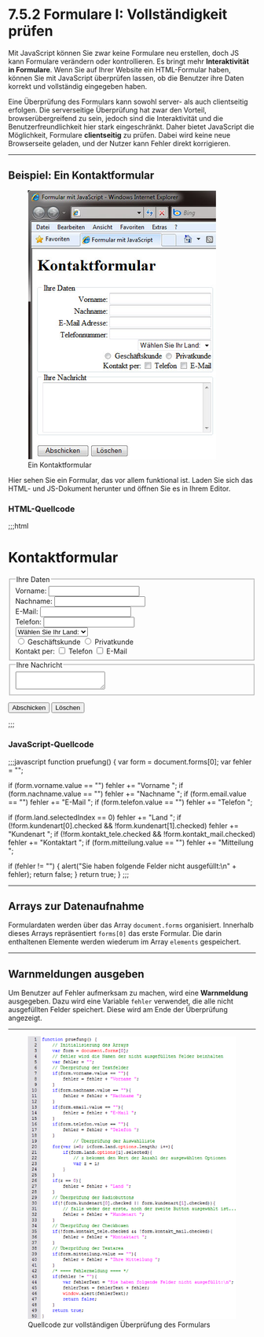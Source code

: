 # 7.5.2 Formulare I: Vollständigkeit prüfen

Mit JavaScript können Sie zwar keine Formulare neu erstellen, doch JS kann Formulare verändern oder kontrollieren. Es bringt mehr **Interaktivität in Formulare**. Wenn Sie auf Ihrer Website ein HTML-Formular haben, können Sie mit JavaScript überprüfen lassen, ob die Benutzer ihre Daten korrekt und vollständig eingegeben haben.

Eine Überprüfung des Formulars kann sowohl server- als auch clientseitig erfolgen. Die serverseitige Überprüfung hat zwar den Vorteil, browserübergreifend zu sein, jedoch sind die Interaktivität und die Benutzerfreundlichkeit hier stark eingeschränkt. Daher bietet JavaScript die Möglichkeit, Formulare **clientseitig** zu prüfen. Dabei wird keine neue Browserseite geladen, und der Nutzer kann Fehler direkt korrigieren.

---

## Beispiel: Ein Kontaktformular

<figure>
  <img src="media/5_4_screenshot_formular1.jpg" alt="Ein Kontaktformular">
  <figcaption>Ein Kontaktformular</figcaption>
</figure>

Hier sehen Sie ein Formular, das vor allem funktional ist. Laden Sie sich das HTML- und JS-Dokument herunter und öffnen Sie es in Ihrem Editor.

### HTML-Quellcode
;;;html
<!DOCTYPE html>
<html lang="de">
  <head>
    <meta charset="UTF-8">
    <title>Formular mit JavaScript</title>
    <script src="js_pruefung.js"></script>
  </head>
  <body>
    <h1>Kontaktformular</h1>
    <form action="daten.html" onsubmit="return pruefung();">
      <fieldset>
        <legend>Ihre Daten</legend>
        Vorname: <input name="vorname" type="text"><br>
        Nachname: <input name="nachname" type="text"><br>
        E-Mail: <input name="email" type="email"><br>
        Telefon: <input name="telefon" type="text"><br>
        <select name="land">
          <option>Wählen Sie Ihr Land:</option>
          <option value="Deutschland">Deutschland</option>
          <option value="Österreich">Österreich</option>
          <option value="Schweiz">Schweiz</option>
        </select><br>
        <input type="radio" name="kundenart" value="g"> Geschäftskunde
        <input type="radio" name="kundenart" value="p"> Privatkunde<br>
        Kontakt per:
        <input type="checkbox" name="kontakt_tele"> Telefon
        <input type="checkbox" name="kontakt_mail"> E-Mail<br>
      </fieldset>
      <fieldset>
        <legend>Ihre Nachricht</legend>
        <textarea name="mitteilung"></textarea>
      </fieldset>
      <p>
        <input type="submit" value="Abschicken">
        <input type="reset" value="Löschen">
      </p>
    </form>
  </body>
</html>
;;;

### JavaScript-Quellcode
;;;javascript
function pruefung() {
  var form = document.forms[0];
  var fehler = "";

  if (form.vorname.value == "") fehler += "Vorname ";
  if (form.nachname.value == "") fehler += "Nachname ";
  if (form.email.value == "") fehler += "E-Mail ";
  if (form.telefon.value == "") fehler += "Telefon ";

  if (form.land.selectedIndex == 0) fehler += "Land ";
  if (!form.kundenart[0].checked && !form.kundenart[1].checked)
    fehler += "Kundenart ";
  if (!form.kontakt_tele.checked && !form.kontakt_mail.checked)
    fehler += "Kontaktart ";
  if (form.mitteilung.value == "") fehler += "Mitteilung ";

  if (fehler != "") {
    alert("Sie haben folgende Felder nicht ausgefüllt:\n" + fehler);
    return false;
  }
  return true;
}
;;;

---

## Arrays zur Datenaufnahme

Formulardaten werden über das Array `document.forms` organisiert. Innerhalb dieses Arrays repräsentiert `forms[0]` das erste Formular. Die darin enthaltenen Elemente werden wiederum im Array `elements` gespeichert.

---

## Warnmeldungen ausgeben

Um Benutzer auf Fehler aufmerksam zu machen, wird eine **Warnmeldung** ausgegeben. Dazu wird eine Variable `fehler` verwendet, die alle nicht ausgefüllten Felder speichert. Diese wird am Ende der Überprüfung angezeigt.

---

<figure>
  <img src="media/5_4_formulare6.gif" alt="Quellcode zur vollständigen Überprüfung des Formulars">
  <figcaption>Quellcode zur vollständigen Überprüfung des Formulars</figcaption>
</figure>
